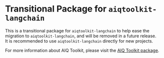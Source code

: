 <!--
SPDX-FileCopyrightText: Copyright (c) 2025, NVIDIA CORPORATION & AFFILIATES. All rights reserved.
SPDX-License-Identifier: Apache-2.0

Licensed under the Apache License, Version 2.0 (the "License");
you may not use this file except in compliance with the License.
You may obtain a copy of the License at

http://www.apache.org/licenses/LICENSE-2.0

Unless required by applicable law or agreed to in writing, software
distributed under the License is distributed on an "AS IS" BASIS,
WITHOUT WARRANTIES OR CONDITIONS OF ANY KIND, either express or implied.
See the License for the specific language governing permissions and
limitations under the License.
-->

# Transitional Package for `aiqtoolkit-langchain`
This is a transitional package for `aiqtoolkit-langchain` to help ease the migration to `aiqtoolkit-langchain`, and will be removed in a future release. It is recommended to use `aiqtoolkit-langchain` directly for new projects.

For more information about AIQ Toolkit, please visit the [AIQ Toolkit package](https://pypi.org/project/aiqtoolkit-langchain/).
